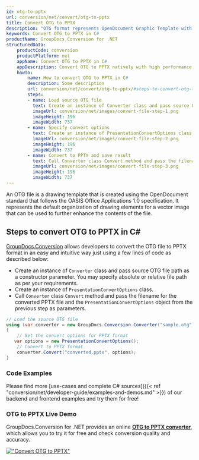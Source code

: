 ```yaml
---
id: otg-to-pptx
url: conversion/net/convert/otg-to-pptx
title: Convert OTG to PPTX
description: "OTG format represents OpenDocument Graphic Template with .otg extension. Learn how to convert OTG to PPTX file programmatically in C# language using GroupDocs.Conversion for .NET library."
keywords: Convert OTG to PPTX in C#
productName: GroupDocs.Conversion for .NET
structuredData:
    productCode: conversion
    productPlatform: net
    appName: Convert OTG to PPTX in C#
    appDescription: Convert OTG to PPTX natively with high performance using C# language and server side GroupDocs.Conversion for .NET APIs, without the use of any software like Microsoft or Open Office.
    howTo:
        name: How to convert OTG to PPTX in C# 
        description: Some description
        url: conversion/net/convert/otg-to-pptx/#steps-to-convert-otg-to-pptx-in-c
        steps:
        - name: Load source OTG file 
          text: Create an instance of Converter class and pass source OTG file path as a constructor parameter. You may specify absolute or relative file path as per your requirements. 
          imageUrl: conversion/net/images/convert-file-step-1.png
          imageHeight: 196
          imageWidth: 737
        - name: Specify convert options 
          text: Create an instance of PresentationConvertOptions class.
          imageUrl: conversion/net/images/convert-file-step-2.png
          imageHeight: 196
          imageWidth: 737
        - name: Convert to PPTX and save result 
          text: Call Converter class Convert method and pass the filename for the converted HTML file and the PresentationConvertOptions object from the previous step as parameters.
          imageUrl: conversion/net/images/convert-file-step-3.png
          imageHeight: 196
          imageWidth: 737
---
```


An OTG file is a drawing template that is created using the OpenDocument standard that follows the OASIS Office Applications 1.0 specification. It represents the default organization of drawing elements for a vector image that can be used to further enhance the contents of the file.

## Steps to convert OTG to PPTX in C#

[GroupDocs.Conversion](https://products.groupdocs.com/conversion/net) allows developers to convert the OTG file to PPTX format in an easy and intuitive way just using a few lines of code as described below:

* Create an instance of `Converter` class and pass source OTG file path as a constructor parameter. You may specify absolute or relative file path as per your requirements. 
* Create an instance of `PresentationConvertOptions` class.
* Call `Converter` class `Convert` method and pass the filename for the converted PPTX file and the `PresentationConvertOptions` object from the previous step as parameters.

```csharp
// Load the source OTG file
using (var converter = new GroupDocs.Conversion.Converter("sample.otg"))
{
    // Set the convert options for PPTX format
   var options = new PresentationConvertOptions();
    // Convert to PPTX format
    converter.Convert("converted.pptx", options);
}
```

### Code Examples

Please find more [use-cases and complete C# sources]({{< ref "conversion/net/developer-guide/examples-and-demos.md" >}}) of our backend and frontend examples and try them for free!

### OTG to PPTX Live Demo

GroupDocs.Conversion for .NET provides an online [**OTG to PPTX converter**](https://products.groupdocs.app/conversion/otg-to-pptx), which allows you to try it for free and check conversion quality and accuracy.

[!["Convert OTG to PPTX"](conversion/net/images/convert-to-pptx/convert-otg-to-pptx.png)](https://products.groupdocs.app/conversion/otg-to-pptx)